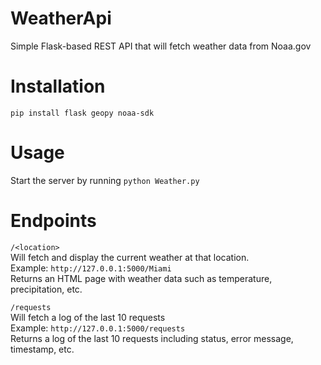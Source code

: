 # WeatherApi
Simple Flask-based REST API that will fetch weather data from Noaa.gov </br>

# Installation
`pip install flask geopy noaa-sdk`</br>

# Usage
Start the server by running 
`python Weather.py`

# Endpoints
`/<location>` </br>
Will fetch and display the current weather at that location.</br>
Example: `http://127.0.0.1:5000/Miami`</br>
Returns an HTML page with weather data such as temperature, precipitation, etc.</br>

`/requests` </br>
Will fetch a log of the last 10 requests</br>
Example: `http://127.0.0.1:5000/requests`</br>
Returns a log of the last 10 requests including status, error message, timestamp, etc.</br>
